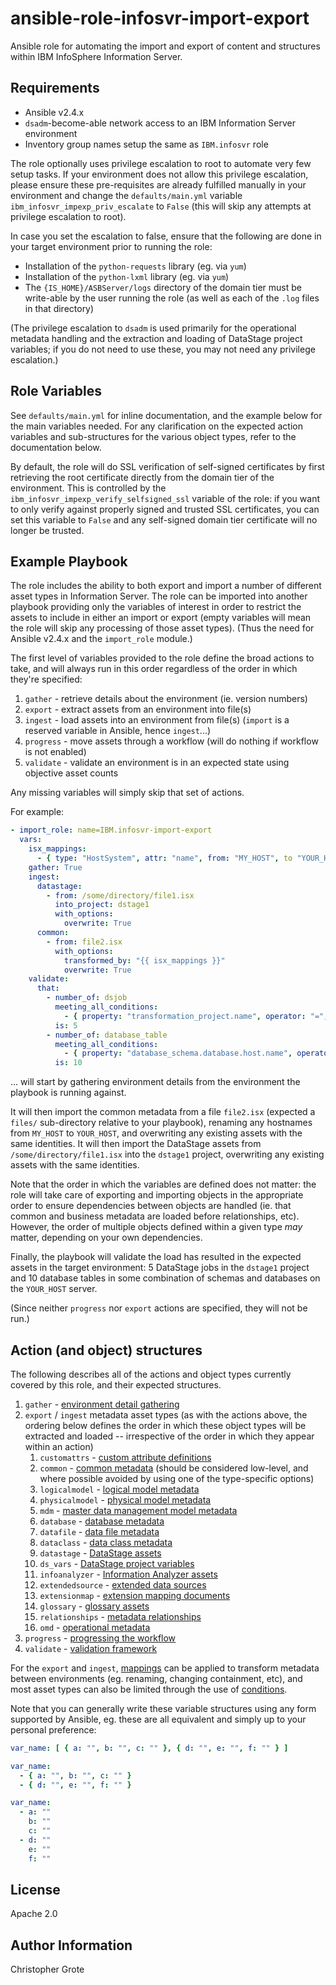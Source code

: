 # ansible-role-infosvr-import-export

Ansible role for automating the import and export of content and structures within IBM InfoSphere Information Server.

## Requirements

- Ansible v2.4.x
- `dsadm`-become-able network access to an IBM Information Server environment
- Inventory group names setup the same as `IBM.infosvr` role

The role optionally uses privilege escalation to root to automate very few setup tasks. If your environment does not allow this privilege escalation, please ensure these pre-requisites are already fulfilled manually in your environment and change the `defaults/main.yml` variable `ibm_infosvr_impexp_priv_escalate` to `False` (this will skip any attempts at privilege escalation to root).

In case you set the escalation to false, ensure that the following are done in your target environment prior to running the role:

- Installation of the `python-requests` library (eg. via `yum`)
- Installation of the `python-lxml` library (eg. via `yum`)
- The `{IS_HOME}/ASBServer/logs` directory of the domain tier must be write-able by the user running the role (as well as each of the `.log` files in that directory)

(The privilege escalation to `dsadm` is used primarily for the operational metadata handling and the extraction and loading of DataStage project variables; if you do not need to use these, you may not need any privilege escalation.)

## Role Variables

See `defaults/main.yml` for inline documentation, and the example below for the main variables needed. For any clarification on the expected action variables and sub-structures for the various object types, refer to the documentation below.

By default, the role will do SSL verification of self-signed certificates by first retrieving the root certificate directly from the domain tier of the environment. This is controlled by the `ibm_infosvr_impexp_verify_selfsigned_ssl` variable of the role: if you want to only verify against properly signed and trusted SSL certificates, you can set this variable to `False` and any self-signed domain tier certificate will no longer be trusted.

## Example Playbook

The role includes the ability to both export and import a number of different asset types in Information Server. The role can be imported into another playbook providing only the variables of interest in order to restrict the assets to include in either an import or export (empty variables will mean the role will skip any processing of those asset types). (Thus the need for Ansible v2.4.x and the `import_role` module.)

The first level of variables provided to the role define the broad actions to take, and will always run in this order regardless of the order in which they're specified:

1. `gather` - retrieve details about the environment (ie. version numbers)
1. `export` - extract assets from an environment into file(s)
1. `ingest` - load assets into an environment from file(s) (`import` is a reserved variable in Ansible, hence `ingest`...)
1. `progress` - move assets through a workflow (will do nothing if workflow is not enabled)
1. `validate` - validate an environment is in an expected state using objective asset counts

Any missing variables will simply skip that set of actions.

For example:

```yml
- import_role: name=IBM.infosvr-import-export
  vars:
    isx_mappings:
      - { type: "HostSystem", attr: "name", from: "MY_HOST", to "YOUR_HOST" }
    gather: True
    ingest:
      datastage:
        - from: /some/directory/file1.isx
          into_project: dstage1
          with_options:
            overwrite: True
      common:
        - from: file2.isx
          with_options:
            transformed_by: "{{ isx_mappings }}"
            overwrite: True
    validate:
      that:
        - number_of: dsjob
          meeting_all_conditions:
            - { property: "transformation_project.name", operator: "=", value: "dstage1" }
          is: 5
        - number_of: database_table
          meeting_all_conditions:
            - { property: "database_schema.database.host.name", operator: "=", value: "YOUR_HOST" }
          is: 10
```

... will start by gathering environment details from the environment the playbook is running against.

It will then import the common metadata from a file `file2.isx` (expected a `files/` sub-directory relative to your playbook), renaming any hostnames from `MY_HOST` to `YOUR_HOST`, and overwriting any existing assets with the same identities. It will then import the DataStage assets from `/some/directory/file1.isx` into the `dstage1` project, overwriting any existing assets with the same identities.

Note that the order in which the variables are defined does not matter: the role will take care of exporting and importing objects in the appropriate order to ensure dependencies between objects are handled (ie. that common and business metadata are loaded before relationships, etc). However, the order of multiple objects defined within a given type _may_ matter, depending on your own dependencies.

Finally, the playbook will validate the load has resulted in the expected assets in the target environment: 5 DataStage jobs in the `dstage1` project and 10 database tables in some combination of schemas and databases on the `YOUR_HOST` server.

(Since neither `progress` nor `export` actions are specified, they will not be run.)

## Action (and object) structures

The following describes all of the actions and object types currently covered by this role, and their expected structures.

1. `gather` - [environment detail gathering](docs/gather.md)
1. `export` / `ingest` metadata asset types (as with the actions above, the ordering below defines the order in which these object types will be extracted and loaded -- irrespective of the order in which they appear within an action)
    1. `customattrs` - [custom attribute definitions](docs/customattrs.md)
    1. `common` - [common metadata](docs/common.md) (should be considered low-level, and where possible avoided by using one of the type-specific options)
    1. `logicalmodel` - [logical model metadata](docs/logicalmodel.md)
    1. `physicalmodel` - [physical model metadata](docs/physicalmodel.md)
    1. `mdm` - [master data management model metadata](docs/mdm.md)
    1. `database` - [database metadata](docs/database.md)
    1. `datafile` - [data file metadata](docs/datafile.md)
    1. `dataclass` - [data class metadata](docs/dataclass.md)
    1. `datastage` - [DataStage assets](docs/datastage.md)
    1. `ds_vars` - [DataStage project variables](docs/ds_vars.md)
    1. `infoanalyzer` - [Information Analyzer assets](docs/infoanalyzer.md)
    1. `extendedsource` - [extended data sources](docs/extendedsource.md)
    1. `extensionmap` - [extension mapping documents](docs/extensionmap.md)
    1. `glossary` - [glossary assets](docs/glossary.md)
    1. `relationships` - [metadata relationships](docs/relationships.md)
    1. `omd` - [operational metadata](docs/omd.md)
1. `progress` - [progressing the workflow](docs/progress.md)
1. `validate` - [validation framework](docs/validate.md)

For the `export` and `ingest`, [mappings](docs/mappings.md) can be applied to transform metadata between environments (eg. renaming, changing containment, etc), and most asset types can also be limited through the use of [conditions](docs/conditions.md).

Note that you can generally write these variable structures using any form supported by Ansible, eg. these are all equivalent and simply up to your personal preference:

```yml
var_name: [ { a: "", b: "", c: "" }, { d: "", e: "", f: "" } ]

var_name:
  - { a: "", b: "", c: "" }
  - { d: "", e: "", f: "" }

var_name:
  - a: ""
    b: ""
    c: ""
  - d: ""
    e: ""
    f: ""
```

## License

Apache 2.0

## Author Information

Christopher Grote
